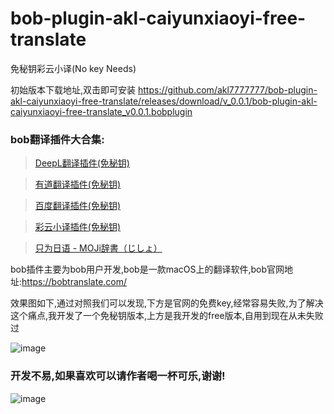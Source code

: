 # bob-plugin-akl-caiyunxiaoyi-free-translate
免秘钥彩云小译(No key Needs)

初始版本下载地址,双击即可安装
https://github.com/akl7777777/bob-plugin-akl-caiyunxiaoyi-free-translate/releases/download/v_0.0.1/bob-plugin-akl-caiyunxiaoyi-free-translate_v0.0.1.bobplugin

### bob翻译插件大合集:

>[DeepL翻译插件(免秘钥)](https://github.com/akl7777777/bob-plugin-akl-deepl-free-translate)

>[有道翻译插件(免秘钥)](https://github.com/akl7777777/bob-plugin-akl-youdao-free-translate)

>[百度翻译插件(免秘钥)](https://github.com/akl7777777/bob-plugin-akl-baidu-free-translate)

>[彩云小译插件(免秘钥)](https://github.com/akl7777777/bob-plugin-akl-caiyunxiaoyi-free-translate)

>[只为日语 - MOJi辞書（じしょ）](https://github.com/akl7777777/bob-plugin-akl-mojidict-translate)

bob插件主要为bob用户开发,bob是一款macOS上的翻译软件,bob官网地址:https://bobtranslate.com/


效果图如下,通过对照我们可以发现,下方是官网的免费key,经常容易失败,为了解决这个痛点,我开发了一个免秘钥版本,上方是我开发的free版本,自用到现在从未失败过

![image](https://user-images.githubusercontent.com/84266551/221086464-cf0a6f4b-52ee-4c16-a103-fae6a7f5f3a9.png)



### 开发不易,如果喜欢可以请作者喝一杯可乐,谢谢!


![image](https://user-images.githubusercontent.com/84266551/219829283-3ed1798e-aeed-4174-bbcb-f93bf3008817.png)
